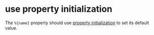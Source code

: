 # use property initialization

The `%{name}` property should use [property initialization](https://docs.microsoft.com/en-us/dotnet/csharp/programming-guide/classes-and-structs/auto-implemented-properties) to set its default value. 
